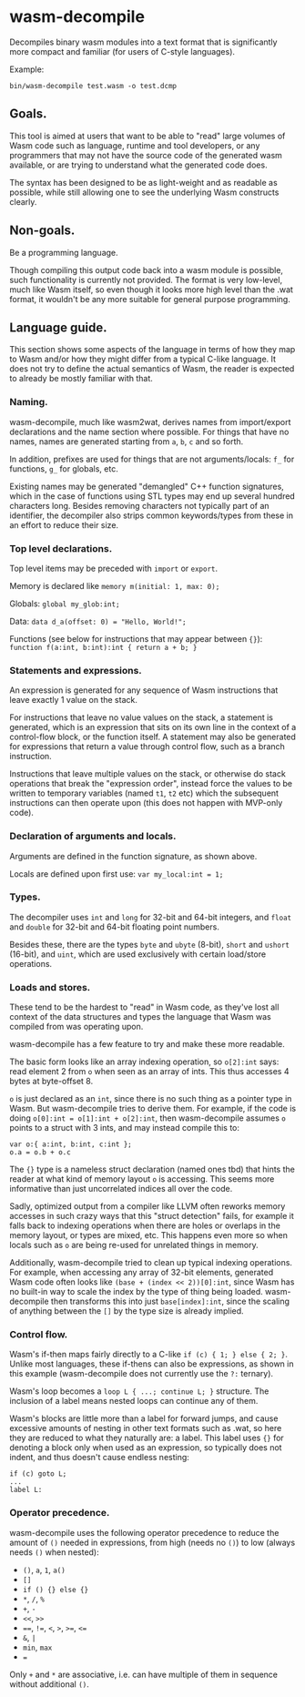 # wasm-decompile

Decompiles binary wasm modules into a text format that is significantly
more compact and familiar (for users of C-style languages).

Example:

`bin/wasm-decompile test.wasm -o test.dcmp`

## Goals.

This tool is aimed at users that want to be able to "read" large volumes
of Wasm code such as language, runtime and tool developers, or any programmers
that may not have the source code of the generated wasm available, or are
trying to understand what the generated code does.

The syntax has been designed to be as light-weight and as readable as possible,
while still allowing one to see the underlying Wasm constructs clearly.

## Non-goals.

Be a programming language.

Though compiling this output code back into a wasm module is possible,
such functionality is currently not provided. The format is very low-level,
much like Wasm itself, so even though it looks more high level than the .wat
format, it wouldn't be any more suitable for general purpose programming.

## Language guide.

This section shows some aspects of the language in terms of how they map to
Wasm and/or how they might differ from a typical C-like language. It does
not try to define the actual semantics of Wasm, the reader is expected to
already be mostly familiar with that.

### Naming.

wasm-decompile, much like wasm2wat, derives names from import/export
declarations and the name section where possible. For things that have no
names, names are generated starting from `a`, `b`, `c` and so forth.

In addition, prefixes are used for things that are not arguments/locals:
`f_` for functions, `g_` for globals, etc.

Existing names may be generated "demangled" C++ function signatures, which
in the case of functions using STL types may end up several hundred characters
long. Besides removing characters not typically part of an identifier, the
decompiler also strips common keywords/types from these in an effort to
reduce their size.

### Top level declarations.

Top level items may be preceded with `import` or `export`.

Memory is declared like `memory m(initial: 1, max: 0);`

Globals: `global my_glob:int;`

Data: `data d_a(offset: 0) = "Hello, World!";`

Functions (see below for instructions that may appear between `{}`):
`function f(a:int, b:int):int { return a + b; }`

### Statements and expressions.

An expression is generated for any sequence of Wasm instructions that
leave exactly 1 value on the stack.

For instructions that leave no value values on the stack, a statement is
generated, which is an expression that sits on its own line in the context
of a control-flow block, or the function itself. A statement may also be
generated for expressions that return a value through control flow, such
as a branch instruction.

Instructions that leave multiple values on the stack, or otherwise do stack
operations that break the "expression order", instead force the values to be
written to temporary variables (named `t1`, `t2` etc) which the subsequent
instructions can then operate upon (this does not happen with MVP-only code).

### Declaration of arguments and locals.

Arguments are defined in the function signature, as shown above.

Locals are defined upon first use: `var my_local:int = 1;`

### Types.

The decompiler uses `int` and `long` for 32-bit and 64-bit integers, and
`float` and `double` for 32-bit and 64-bit floating point numbers.

Besides these, there are the types `byte` and `ubyte` (8-bit), `short` and
`ushort` (16-bit), and `uint`, which are used exclusively with certain
load/store operations.

### Loads and stores.

These tend to be the hardest to "read" in Wasm code, as they've lost all
context of the data structures and types the language that Wasm was compiled
from was operating upon.

wasm-decompile has a few feature to try and make these more readable.

The basic form looks like an array indexing operation, so `o[2]:int` says: read
element 2 from `o` when seen as an array of ints. This thus accesses 4 bytes
at byte-offset 8.

`o` is just declared as an `int`, since there is no such thing as a pointer
type in Wasm. But wasm-decompile tries to derive them. For example, if the
code is doing `o[0]:int = o[1]:int + o[2]:int`, then wasm-decompile assumes
`o` points to a struct with 3 ints, and may instead compile this to:

    var o:{ a:int, b:int, c:int };
    o.a = o.b + o.c

The `{}` type is a nameless struct declaration (named ones tbd) that hints the
reader at what kind of memory layout `o` is accessing. This seems more
informative than just uncorrelated indices all over the code.

Sadly, optimized output from a compiler like LLVM often reworks memory accesses
in such crazy ways that this "struct detection" fails, for example it falls
back to indexing operations when there are holes or overlaps in the memory
layout, or types are mixed, etc. This happens even more so when locals such
as `o` are being re-used for unrelated things in memory.

Additionally, wasm-decompile tried to clean up typical indexing operations.
For example, when accessing any array of 32-bit elements, generated Wasm
code often looks like `(base + (index << 2))[0]:int`, since Wasm has no
built-in way to scale the index by the type of thing being loaded.
wasm-decompile then transforms this into just `base[index]:int`, since the
scaling of anything between the `[]` by the type size is already implied.

### Control flow.

Wasm's if-then maps fairly directly to a C-like `if (c) { 1; } else { 2; }`.
Unlike most languages, these if-thens can also be expressions, as shown in
this example (wasm-decompile does not currently use the `?:` ternary).

Wasm's loop becomes a `loop L { ...; continue L; }` structure. The
inclusion of a label means nested loops can continue any of them.

Wasm's blocks are little more than a label for forward jumps, and cause
excessive amounts of nesting in other text formats such as .wat, so here
they are reduced to what they naturally are: a label. This label uses `{}`
for denoting a block only when used as an expression, so typically does not
indent, and thus doesn't cause endless nesting:

    if (c) goto L;
    ...
    label L:

### Operator precedence.

wasm-decompile uses the following operator precedence to reduce the amount of
`()` needed in expressions, from high (needs no `()`) to low (always needs
`()` when nested):

* `()`, `a`, `1`, `a()`
* `[]`
* `if () {} else {}`
* `*`, `/`, `%`
* `+`, `-`
* `<<`, `>>`
* `==`, `!=`, `<`, `>`, `>=`, `<=`
* `&`, `|`
* `min`, `max`
* `=`

Only `+` and `*` are associative, i.e. can have multiple of them in sequence
without additional `()`.
